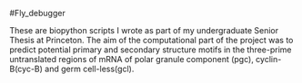 #Fly_debugger

These are biopython scripts I wrote as part of my undergraduate Senior Thesis at Princeton.
The aim of the computational part of the project was to predict potential primary and secondary structure motifs in the three-prime untranslated regions of mRNA of polar granule component (pgc), cyclin-B(cyc-B) and germ cell-less(gcl).

